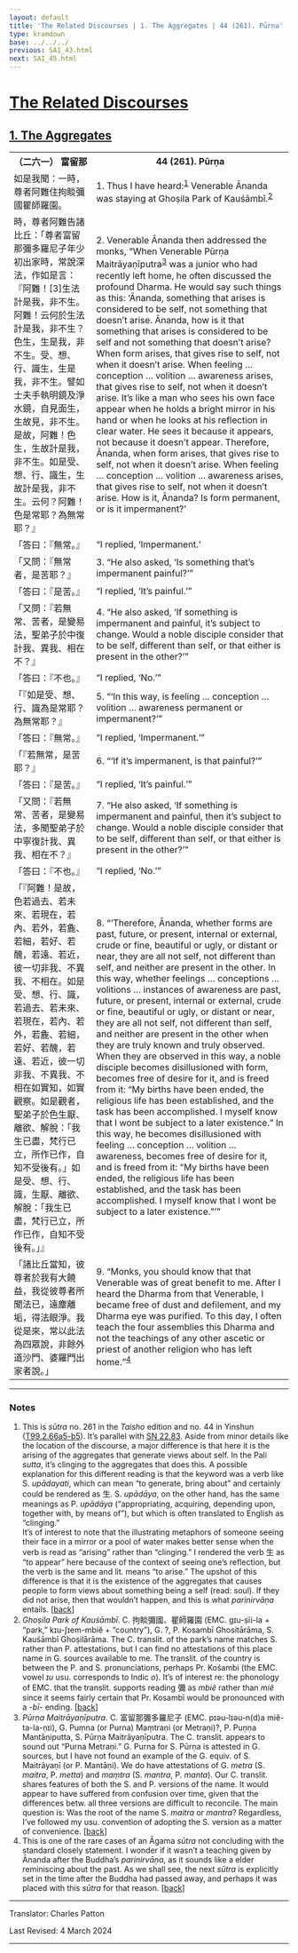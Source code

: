 ```yaml
---
layout: default
title: 'The Related Discourses | 1. The Aggregates | 44 (261). Pūrṇa'
type: kramdown
base: ../../../
previous: SA1_43.html
next: SA1_45.html
---
```


<h1><a href='../index.html'>The Related Discourses</a></h1>
<h2><a href='index.html'>1. The Aggregates</a></h2>

<table class="trans">
  <th class='ch'>（二六一） 富留那</th>
  <th class='en'>44 (261). Pūrṇa</th>
  <tr>
    <td class="ch" title='t125.2.66a5'>如是我聞：一時，尊者阿難住拘睒彌國瞿師羅園。</td>
    <td id='p1'>1. Thus I have heard:<sup id="ref1"><a href="#n1">1</a></sup> Venerable Ānanda was staying at Ghoṣila Park of Kauśāmbī.<sup id="ref2"><a href="#n2">2</a></sup></td>
  </tr>
  <tr>
    <td class="ch" title='t125.2.66a6'>時，尊者阿難告諸比丘：「尊者富留那彌多羅尼子年少初出家時，常說深法，作如是言：『阿難！[3]生法計是我，非不生。阿難！云何於生法計是我，非不生？色生，生是我，非不生。受、想、行、識生，生是我，非不生。譬如士夫手執明鏡及淨水鏡，自見面生，生故見，非不生。是故，阿難！色生，生故計是我，非不生。如是受、想、行、識生，生故計是我，非不生。云何？阿難！色是常耶？為無常耶？』</td>
    <td id='p2'>2. Venerable Ānanda then addressed the monks, “When Venerable Pūrṇa Maitrāyaṇīputra<sup id="ref3"><a href="#n3">3</a></sup> was a junior who had recently left home, he often discussed the profound Dharma. He would say such things as this: ‘Ānanda, something that arises is considered to be self, not something that doesn’t arise. Ānanda, how is it that something that arises is considered to be self and not something that doesn’t arise? When form arises, that gives rise to self, not when it doesn’t arise. When feeling … conception … volition … awareness arises, that gives rise to self, not when it doesn’t arise. It’s like a man who sees his own face appear when he holds a bright mirror in his hand or when he looks at his reflection in clear water. He sees it because it appears, not because it doesn’t appear. Therefore, Ānanda, when form arises, that gives rise to self, not when it doesn’t arise. When feeling … conception … volition … awareness arises, that gives rise to self, not when it doesn’t arise. How is it, Ānanda? Is form permanent, or is it impermanent?’</td>
  </tr>
  <tr>
    <td class="ch" title='t125.2.66a6'>「答曰：『無常。』</td>
    <td>“I replied, ‘Impermanent.’</td>
  </tr>
  <tr>
    <td class="ch" title='t125.2.66a15'>「又問：『無常者，是苦耶？』</td>
    <td id='p3'>3. “He also asked, ‘Is something that’s impermanent painful?’”</td>
  </tr>
  <tr>
    <td class="ch" title='t125.2.66a15'>「答曰：『是苦。』</td>
    <td>“I replied, ‘It’s painful.’”</td>
  </tr>
  <tr>
    <td class="ch" title='t125.2.66a15'>「又問：『若無常、苦者，是變易法，聖弟子於中復計我、異我、相在不？』</td>
    <td id='p4'>4. “He also asked, ‘If something is impermanent and painful, it’s subject to change. Would a noble disciple consider that to be self, different than self, or that either is present in the other?’”</td>
  </tr>
  <tr>
    <td class="ch" title='t125.2.66a15'>「答曰：『不也。』</td>
    <td>“I replied, ‘No.’”</td>
  </tr>
  <tr>
    <td class="ch" title='t125.2.66a15'>「『如是受、想、行、識為是常耶？為無常耶？』</td>
    <td id='p5'>5. “‘In this way, is feeling … conception … volition … awareness permanent or impermanent?’”</td>
  </tr>
  <tr>
    <td class="ch" title='t125.2.66a15'>「答曰：『無常。』</td>
    <td>“I replied, ‘Impermanent.’”</td>
  </tr>
  <tr>
    <td class="ch" title='t125.2.66a15'>「『若無常，是苦耶？』</td>
    <td id='p6'>6. “‘If it’s impermanent, is that painful?’”</td>
  </tr>
  <tr>
    <td class="ch" title='t125.2.66a15'>「答曰：『是苦。』</td>
    <td>“I replied, ‘It’s painful.’”</td>
  </tr>
  <tr>
    <td class="ch" title='t125.2.66a15'>「又問：『若無常、苦者，是變易法，多聞聖弟子於中寧復計我、異我、相在不？』</td>
    <td id='p7'>7. “He also asked, ‘If something is impermanent and painful, then it’s subject to change. Would a noble disciple consider that to be self, different than self, or that either is present in the other?’”</td>
  </tr>
  <tr>
    <td class="ch" title='t125.2.66a15'>「答曰：『不也。』</td>
    <td>“I replied, ‘No.’”</td>
  </tr>
  <tr>
    <td class="ch" title='t125.2.66a21'>「『阿難！是故，色若過去、若未來、若現在，若內、若外，若麁、若細，若好、若醜，若遠、若近，彼一切非我、不異我、不相在。如是受、想、行、識，若過去、若未來、若現在，若內、若外，若麁、若細，若好、若醜，若遠、若近，彼一切非我、不異我、不相在如實知，如實觀察。如是觀者，聖弟子於色生厭、離欲、解脫：「我生已盡，梵行已立，所作已作，自知不受後有。」如是受、想、行、識，生厭、離欲、解脫：「我生已盡，梵行已立，所作已作，自知不受後有。」』</td>
    <td id='p8'>8. “‘Therefore, Ānanda, whether forms are past, future, or present, internal or external, crude or fine, beautiful or ugly, or distant or near, they are all not self, not different than self, and neither are present in the other. In this way, whether feelings … conceptions … volitions … instances of awareness are past, future, or present, internal or external, crude or fine, beautiful or ugly, or distant or near, they are all not self, not different than self, and neither are present in the other when they are truly known and truly observed. When they are observed in this way, a noble disciple becomes disillusioned with form, becomes free of desire for it, and is freed from it: “My births have been ended, the religious life has been established, and the task has been accomplished. I myself know that I wont be subject to a later existence.” In this way, he becomes disillusioned with feeling … conception … volition … awareness, becomes free of desire for it, and is freed from it: “My births have been ended, the religious life has been established, and the task has been accomplished. I myself know that I wont be subject to a later existence.”’”</td>
  </tr>
  <tr>
    <td class="ch" title='t125.2.66b2'>「諸比丘當知，彼尊者於我有大饒益，我從彼尊者所聞法已，遠塵離垢，得法眼淨。我從是來，常以此法為四眾說，非餘外道沙門、婆羅門出家者說。」</td>
    <td id='p9'>9. “Monks, you should know that that Venerable was of great benefit to me. After I heard the Dharma from that Venerable, I became free of dust and defilement, and my Dharma eye was purified. To this day, I often teach the four assemblies this Dharma and not the teachings of any other ascetic or priest of another religion who has left home.”<sup id="ref4"><a href="#n4">4</a></sup></td>
  </tr>
</table>

<hr/>

<h3 id="notes">Notes</h3>

<ol class="notes-list">
<li id="n1">This is <em>sūtra</em> no. 261 in the <cite>Taisho</cite> edition and no. 44 in Yinshun (<a href="https://cbetaonline.dila.edu.tw/zh/T02n0099_p0066a05" target="_blank">T99.2.66a5-b5</a>). It’s parallel with <a href="https://suttacentral.net/sn22.83" target="_blank">SN 22.83</a>. Aside from minor details like the location of the discourse, a major difference is that here it is the arising of the aggregates that generate views about self. In the Pali <em>sutta</em>, it’s clinging to the aggregates that does this. A possible explanation for this different reading is that the keyword was a verb like S. <em>upādayati</em>, which can mean “to generate, bring about” and certainly could be rendered as 生. S. <em>upādāya</em>, on the other hand, has the same meanings as P. <em>upādāya</em> (“appropriating, acquiring, depending upon, together with, by means of”), but which is often translated to English as “clinging.”<br/>
It’s of interest to note that the illustrating metaphors of someone seeing their face in a mirror or a pool of water makes better sense when the verb is read as “arising” rather than “clinging.” I rendered the verb 生 as “to appear” here because of the context of seeing one’s reflection, but the verb is the same and lit. means “to arise.” The upshot of this difference is that it is the existence of the aggregates that causes people to form views about something being a self (read: soul). If they did not arise, then that wouldn’t happen, and this is what <em>parinirvāṇa</em> entails. [<a href="#ref1">back</a>]</li>
<li id="n2"><em>Ghoṣila Park of Kauśāmbī</em>. C. 拘睒彌國、瞿師羅園 (EMC. gɪu-ṣïi-la + “park,” kɪu-ʃɪem-mbiĕ + “country”), G. ?, P. Kosambī Ghositārāma, S. Kauśāmbī Ghoṣilārāma. The C. translit. of the park’s name matches S. rather than P. attestations, but I can find no attestations of this place name in G. sources available to me. The translit. of the country is between the P. and S. pronunciations, perhaps Pr. Kośambi (the EMC. vowel <em>ɪu</em> usu. corresponds to Indic <em>o</em>). It’s of interest re: the phonology of EMC. that the translit. supports reading 彌 as <em>mbiĕ</em> rather than <em>miĕ</em> since it seems fairly certain that Pr. Kosambī would be pronounced with a <em>-bī-</em> ending. [<a href="#ref2">back</a>]</li>
<li id="n3"><em>Pūrṇa Maitrāyaṇīputra</em>. C. 富留那彌多羅尼子 (EMC. pɪəu-lɪəu-n(d)a miĕ-ta-la-ṇɪi), G. Puṃna (or Purna) Maṃtraṇi (or Metraṇi)?, P. Puṇṇa Mantāṇiputta, S. Pūrṇa Maitrāyaṇīputra. The C. translit. appears to sound out “Purna Metraṇi.” G. Purna for S. Pūrṇa is attested in G. sources, but I have not found an example of the G. equiv. of S. Maitrāyaṇī (or P. Mantāṇi). We do have attestations of G. <em>metra</em> (S. <em>maitra</em>, P. <em>metta</em>) and <em>maṃtra</em> (S. <em>mantra</em>, P. <em>manta</em>). Our C. translit. shares features of both the S. and P. versions of the name. It would appear to have suffered from confusion over time, given that the differences betw. all three versions are difficult to reconcile. The main question is: Was the root of the name S. <em>maitra</em> or <em>mantra</em>? Regardless, I’ve followed my usu. convention of adopting the S. version as a matter of convenience. [<a href="#ref3">back</a>]</li>
<li id="n4">This is one of the rare cases of an Āgama <em>sūtra</em> not concluding with the standard closely statement. I wonder if it wasn’t a teaching given by Ānanda after the Buddha’s <em>parinirvāṇa</em>, as it sounds like a elder reminiscing about the past. As we shall see, the next <em>sūtra</em> is explicitly set in the time after the Buddha had passed away, and perhaps it was placed with this <em>sūtra</em> for that reason. [<a href="#ref4">back</a>]</li>
</ol>
<hr/>

<p class="translator">Translator: Charles Patton</p>
<p class='revised'>Last Revised: 4 March 2024</p>

<hr/>